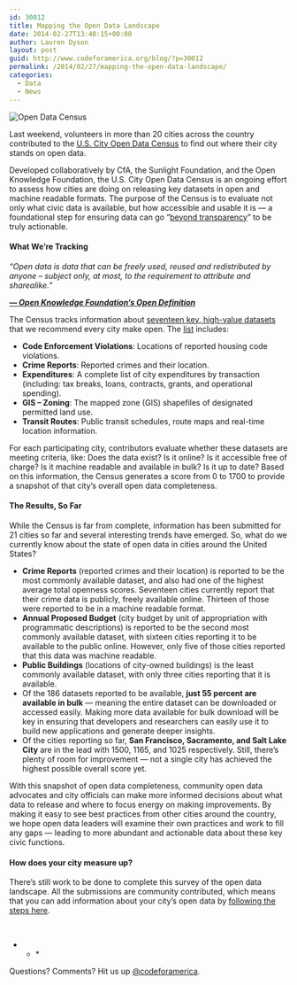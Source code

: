 ```yaml
---
id: 30012
title: Mapping the Open Data Landscape
date: 2014-02-27T13:40:15+00:00
author: Lauren Dyson
layout: post
guid: http://www.codeforamerica.org/blog/?p=30012
permalink: /2014/02/27/mapping-the-open-data-landscape/
categories:
  - Data
  - News
---
```

![Open Data Census](http://www.codeforamerica.org/blog/wp-content/uploads/2014/02/Screen-Shot-2014-02-27-at-9.27.30-AM.png)

Last weekend, volunteers in more than 20 cities across the country contributed to the [U.S. City Open Data Census](http://us-city.census.okfn.org/) to find out where their city stands on open data.

Developed collaboratively by CfA, the Sunlight Foundation, and the Open Knowledge Foundation, the U.S. City Open Data Census is an ongoing effort to assess how cities are doing on releasing key datasets in open and machine readable formats. The purpose of the Census is to evaluate not only what civic data is available, but how accessible and usable it is — a foundational step for ensuring data can go “[beyond transparency](beyondtransparency.org)” to be truly actionable.

#### What We&#8217;re Tracking

_“Open data is data that can be freely used, reused and redistributed by anyone – subject only, at most, to the requirement to attribute and sharealike.”_

**_[— Open Knowledge Foundation&#8217;s Open Definition](http://okfn.org/opendata/)_**

The Census tracks information about [seventeen key, high-value datasets](http://us-city.census.okfn.org/about/) that we recommend every city make open. The [list](http://us-city.census.okfn.org/about/) includes:

  * **Code Enforcement Violations**: Locations of reported housing code violations.
  * **Crime Reports**: Reported crimes and their location.
  * **Expenditures**: A complete list of city expenditures by transaction (including: tax breaks, loans, contracts, grants, and operational spending).
  * **GIS &#8211; Zoning**: The mapped zone (GIS) shapefiles of designated permitted land use.
  * **Transit Routes**: Public transit schedules, route maps and real-time location information.

For each participating city, contributors evaluate whether these datasets are meeting criteria, like: Does the data exist? Is it online? Is it accessible free of charge? Is it machine readable and available in bulk? Is it up to date? Based on this information, the Census generates a score from 0 to 1700 to provide a snapshot of that city’s overall open data completeness.

#### The Results, So Far

While the Census is far from complete, information has been submitted for 21 cities so far and several interesting trends have emerged. So, what do we currently know about the state of open data in cities around the United States?

  * **Crime Reports** (reported crimes and their location) is reported to be the most commonly available dataset, and also had one of the highest average total openness scores. Seventeen cities currently report that their crime data is publicly, freely available online. Thirteen of those were reported to be in a machine readable format.
  * **Annual Proposed Budget** (city budget by unit of appropriation with programmatic descriptions) is reported to be the second most commonly available dataset, with sixteen cities reporting it to be available to the public online. However, only five of those cities reported that this data was machine readable.
  * **Public Buildings** (locations of city-owned buildings) is the least commonly available dataset, with only three cities reporting that it is available.
  * Of the 186 datasets reported to be available, **just 55 percent are available in bulk** — meaning the entire dataset can be downloaded or accessed easily. Making more data available for bulk download will be key in ensuring that developers and researchers can easily use it to build new applications and generate deeper insights.
  * Of the cities reporting so far, **San Francisco, Sacramento, and Salt Lake City** are in the lead with 1500, 1165, and 1025 respectively. Still, there’s plenty of room for improvement — not a single city has achieved the highest possible overall score yet.

With this snapshot of open data completeness, community open data advocates and city officials can make more informed decisions about what data to release and where to focus energy on making improvements. By making it easy to see best practices from other cities around the country, we hope open data leaders will examine their own practices and work to fill any gaps — leading to more abundant and actionable data about these key civic functions.

#### How does your city measure up?

There’s still work to be done to complete this survey of the open data landscape. All the submissions are community contributed, which means that you can add information about your city’s open data by [following the steps here](http://us-city.census.okfn.org/).

&nbsp;

* * *&nbsp;</p> 

Questions? Comments? Hit us up <a href="http://twitter.com/codeforamerica" target="_blank">@codeforamerica</a>.